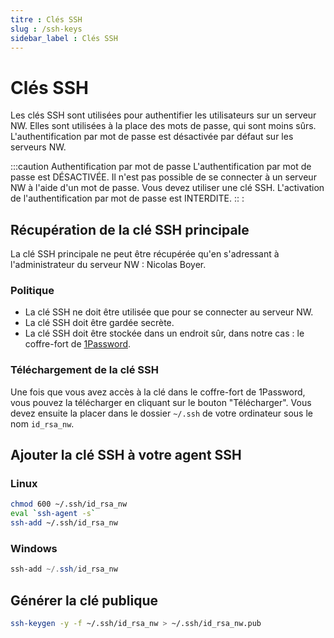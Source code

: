 ```yaml
---
titre : Clés SSH
slug : /ssh-keys
sidebar_label : Clés SSH
---
```

# Clés SSH

Les clés SSH sont utilisées pour authentifier les utilisateurs sur un serveur NW. Elles sont utilisées à la place des mots de passe, qui sont moins sûrs.
L'authentification par mot de passe est désactivée par défaut sur les serveurs NW.

:::caution Authentification par mot de passe
L'authentification par mot de passe est DÉSACTIVÉE. Il n'est pas possible de se connecter à un serveur NW à l'aide d'un mot de passe. Vous devez utiliser une clé SSH.
L'activation de l'authentification par mot de passe est INTERDITE.
:: :

## Récupération de la clé SSH principale

La clé SSH principale ne peut être récupérée qu'en s'adressant à l'administrateur du serveur NW : Nicolas Boyer.

### Politique

* La clé SSH ne doit être utilisée que pour se connecter au serveur NW.
* La clé SSH doit être gardée secrète.
* La clé SSH doit être stockée dans un endroit sûr, dans notre cas : le coffre-fort de [1Password](https://niwee.1password.com/).

### Téléchargement de la clé SSH

Une fois que vous avez accès à la clé dans le coffre-fort de 1Password, vous pouvez la télécharger en cliquant sur le bouton "Télécharger".
Vous devez ensuite la placer dans le dossier `~/.ssh` de votre ordinateur sous le nom `id_rsa_nw`.

## Ajouter la clé SSH à votre agent SSH

### Linux

```sh
chmod 600 ~/.ssh/id_rsa_nw
eval `ssh-agent -s`
ssh-add ~/.ssh/id_rsa_nw
```

### Windows

```powershell
ssh-add ~/.ssh/id_rsa_nw
```

## Générer la clé publique

```sh
ssh-keygen -y -f ~/.ssh/id_rsa_nw > ~/.ssh/id_rsa_nw.pub
```